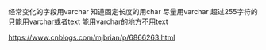 


经常变化的字段用varchar
知道固定长度的用char
尽量用varchar
超过255字符的只能用varchar或者text
能用varchar的地方不用text   

https://www.cnblogs.com/mjbrian/p/6866263.html


